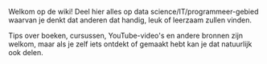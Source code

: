 Welkom op de wiki! Deel hier alles op data science/IT/programmeer-gebied waarvan je denkt dat anderen dat handig, leuk of leerzaam zullen vinden.

Tips over boeken, cursussen, YouTube-video's en andere bronnen zijn welkom, maar als je zelf iets ontdekt of gemaakt hebt kan je dat natuurlijk ook delen.

